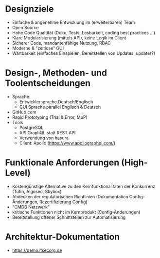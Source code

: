 
# Designziele

- Einfache & angenehme Entwicklung im (erweiterbaren) Team
- Open Source
- Hohe Code Qualtität (Doku, Tests, Lesbarkeit, coding best practices ...)
- Klare Modularisierung (mittels API), keine Logik im Client
- Sicherer Code, mandantenfähige Nutzung, RBAC
- Moderne & "zeitlose" GUI
- Wartbarkeit (einfaches Einspielen, Bereitstellen von Updates, updater?)

# Design-, Methoden- und Toolentscheidungen

- Sprache:
  - Entwicklersprache Deutsch/Englisch
  - GUI Sprache parallel Englisch & Deutsch
- GitHub.com
- Rapid Prototyping (Trial & Error, MuP)
- Tools
  - PostgreSQL
  - API GraphQL statt REST API
  - Verwendung von hasura
  - Client: Apollo (https://www.apollographql.com/)
  
# Funktionale Anforderungen (High-Level)

- Kostengünstige Alternative zu den Kernfunktionalitäten der Konkurrenz (Tufin, Algosec, Skybox)
- Abdecken der regulatorischen Richtlinien (Dokumentation Config-Änderungen, Rezertifizierung Config)
- "CMDB Netzwerk"
- kritische Funktionen nicht im Kernprodukt (Config-Änderungen)
- Bereitstellung offener Schnittstellen zur Automatisierung

# Architektur-Dokumentation

- https://demo.itsecorg.de
